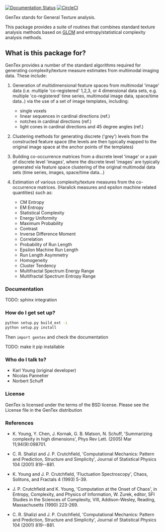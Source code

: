 [![Documentation Status](https://readthedocs.org/projects/gentex/badge/?version=latest)](https://gentex.readthedocs.io/en/latest/?badge=latest)
[![CircleCI](https://circleci.com/gh/NPann/GenTex.svg?style=svg)](https://circleci.com/gh/NPann/GenTex)

GenTex stands for General Texture analysis.  

This package provides a suite of routines that combines standard texture analysis methods 
based on [GLCM](https://en.wikipedia.org/wiki/Co-occurrence_matrix) 
and entropy/statistical complexity analysis methods.

## What is this package for?

GenTex provides a number of the standard algorithms required for generating 
complexity/texture measure estimates from multimodal imaging data. These include:

1. Generation of multidimensional feature spaces from multimodal 'image' data 
(i.e. multiple 'co-registered' 1,2,3, or 4 dimensional data sets, e.g. 
multiple 'co-registered' time series, multimodal image data, space/time data..) 
via the use of a set of image templates, including:  

    - single voxels
    - linear sequences in cardinal directions (ref.)
    - notches in cardinal directions (ref.)
    - light cones in cardinal directions and 45 degree angles (ref.)

2. Clustering methods for generating discrete ('grey') levels from the constructed 
feature space (the levels are then typically mapped to the original image space at 
the anchor points of the templates)

3. Building co-occurrence matrices from a discrete level 'image' or a pair of 
discrete level 'images', where the discrete level 'images' are typically generated 
via feature space clustering of the original multimodal data sets (time series, images, 
space/time data...)

4. Estimation of various complexity/texture measures from the co-occurrence matrices.
(Haralick measures and epsilon machine related quantities) such as:

    - CM Entropy
    - EM Entropy
    - Statistical Complexity
    - Energy Uniformity
    - Maximum Probability
    - Contrast
    - Inverse Difference Moment
    - Correlation
    - Probability of Run Length
    - Epsilon Machine Run Length
    - Run Length Asymmetry
    - Homogeneity
    - Cluster Tendency
    - Multifractal Spectrum Energy Range
    - Multifractal Spectrum Entropy Range

### Documentation

TODO: sphinx integration 

### How do I get set up? ###

``` bash
python setup.py build_ext -i
python setup.py install
```

Then `import gentex` and check the documentation

TODO: make it pip installable

### Who do I talk to?

- Karl Young (original developer)
- Nicolas Pannetier 
- Norbert Schuff


### License

GenTex is licensed under the terms of the BSD license.
Please see the License file in the GenTex distribution


### References

* K. Young, Y. Chen, J. Kornak, G. B. Matson, N. Schuff,
'Summarizing complexity in high dimensions',
Phys Rev Lett. (2005) Mar 11;94(9):098701.

* C. R. Shalizi and J. P. Crutchfield, 'Computational
Mechanics: Pattern and Prediction, Structure and Simplicity',
Journal of Statistical Physics 104 (2001) 819--881.

* K. Young and J. P. Crutchfield, 'Fluctuation Spectroscopy',
Chaos, Solitons, and Fractals 4 (1993) 5-39.

* J. P. Crutchfield and K. Young, 'Computation at the
Onset of Chaos', in Entropy, Complexity, and Physics of
Information, W. Zurek, editor, SFI Studies in the Sciences
of Complexity, VIII, Addison-Wesley, Reading, Massachusetts
(1990) 223-269.

* C. R. Shalizi and J. P. Crutchfield, 'Computational
Mechanics: Pattern and Prediction, Structure and Simplicity',
Journal of Statistical Physics 104 (2001) 819--881.